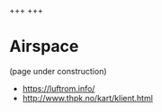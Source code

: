 +++
+++

# Airspace

(page under construction)

- <https://luftrom.info/>
- <http://www.thpk.no/kart/klient.html>
